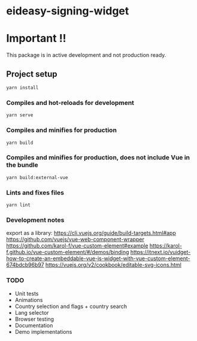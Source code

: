 # eideasy-signing-widget

# Important !!
This package is in active development and not production ready.

## Project setup
```
yarn install
```

### Compiles and hot-reloads for development
```
yarn serve
```

### Compiles and minifies for production
```
yarn build
```

### Compiles and minifies for production, does not include Vue in the bundle
```
yarn build:external-vue
```

### Lints and fixes files
```
yarn lint
```

### Development notes
export as a library: https://cli.vuejs.org/guide/build-targets.html#app
https://github.com/vuejs/vue-web-component-wrapper
https://github.com/karol-f/vue-custom-element#example
https://karol-f.github.io/vue-custom-element/#/demos/binding
https://itnext.io/vuidget-how-to-create-an-embeddable-vue-js-widget-with-vue-custom-element-674bdcb96b97
https://vuejs.org/v2/cookbook/editable-svg-icons.html

### TODO
- Unit tests
- Animations
- Country selection and flags + country search
- Lang selector
- Browser testing
- Documentation
- Demo implementations
